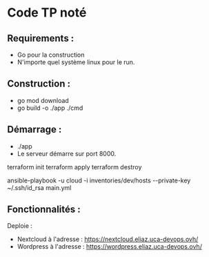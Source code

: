 # Code TP noté

## Requirements :

- Go pour la construction
- N'importe quel système linux pour le run.

## Construction :

- go mod download
- go build -o ./app ./cmd

## Démarrage :

- ./app
- Le serveur démarre sur port 8000.

terraform init
terraform apply
terraform destroy

ansible-playbook -u cloud -i inventories/dev/hosts --private-key ~/.ssh/id_rsa main.yml

## Fonctionnalités :

Deploie :

- Nextcloud à l'adresse : https://nextcloud.eliaz.uca-devops.ovh/
- Wordpress à l'adresse : https://wordpress.eliaz.uca-devops.ovh/
